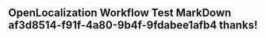 <properties
ms.topic="hero-topic"
ms.test1="hero-topic"
ms.test2="test"/>

## OpenLocalization Workflow Test MarkDown af3d8514-f91f-4a80-9b4f-9fdabee1afb4 thanks!
<!--HONumber=Mar16_HO3-->
